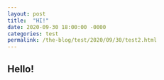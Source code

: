 ```yaml
---
layout: post
title:  "HI!"
date: 2020-09-30 18:00:00 -0000
categories: test
permalink: /the-blog/test/2020/09/30/test2.html
---
```


## Hello!
